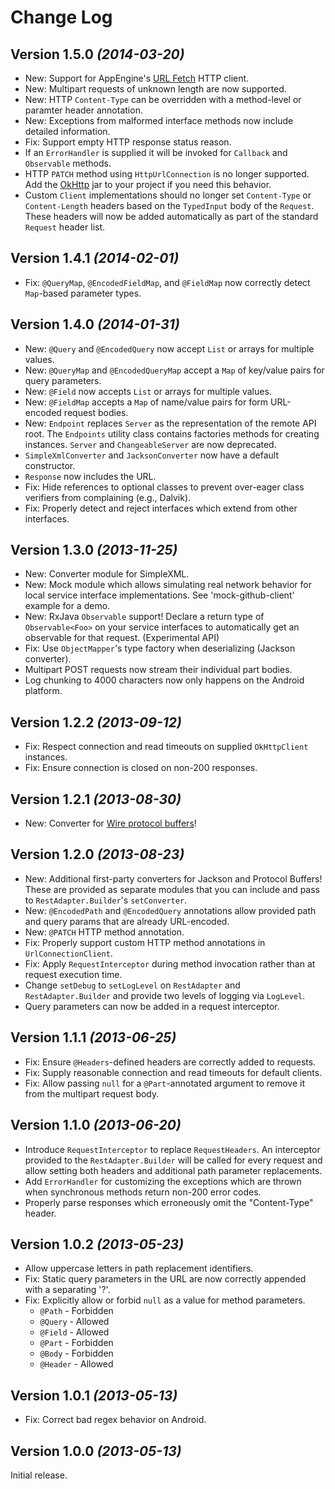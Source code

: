 Change Log
==========

Version 1.5.0 *(2014-03-20)*
----------------------------

 * New: Support for AppEngine's [URL Fetch](https://developers.google.com/appengine/docs/java/urlfetch/)
   HTTP client.
 * New: Multipart requests of unknown length are now supported.
 * New: HTTP `Content-Type` can be overridden with a method-level or paramter header annotation.
 * New: Exceptions from malformed interface methods now include detailed information.
 * Fix: Support empty HTTP response status reason.
 * If an `ErrorHandler` is supplied it will be invoked for `Callback` and `Observable` methods.
 * HTTP `PATCH` method using `HttpUrlConnection` is no longer supported. Add the
   [OkHttp](http://square.github.io/okhttp) jar to your project if you need this behavior.
 * Custom `Client` implementations should no longer set `Content-Type` or `Content-Length` headers
   based on the `TypedInput` body of the `Request`. These headers will now be added automatically
   as part of the standard `Request` header list.


Version 1.4.1 *(2014-02-01)*
----------------------------

 * Fix: `@QueryMap`, `@EncodedFieldMap`, and `@FieldMap` now correctly detect `Map`-based parameter
   types.


Version 1.4.0 *(2014-01-31)*
----------------------------

 * New: `@Query` and `@EncodedQuery` now accept `List` or arrays for multiple values.
 * New: `@QueryMap` and `@EncodedQueryMap` accept a `Map` of key/value pairs for query parameters.
 * New: `@Field` now accepts `List` or arrays for multiple values.
 * New: `@FieldMap` accepts a `Map` of name/value pairs for form URL-encoded request bodies.
 * New: `Endpoint` replaces `Server` as the representation of the remote API root. The `Endpoints`
   utility class contains factories methods for creating instances. `Server` and `ChangeableServer`
   are now deprecated.
 * `SimpleXmlConverter` and `JacksonConverter` now have a default constructor.
 * `Response` now includes the URL.
 * Fix: Hide references to optional classes to prevent over-eager class verifiers from
   complaining (e.g., Dalvik).
 * Fix: Properly detect and reject interfaces which extend from other interfaces.


Version 1.3.0 *(2013-11-25)*
----------------------------

 * New: Converter module for SimpleXML.
 * New: Mock module which allows simulating real network behavior for local service interface
   implementations. See 'mock-github-client' example for a demo.
 * New: RxJava `Observable` support! Declare a return type of `Observable<Foo>` on your service
   interfaces to automatically get an observable for that request. (Experimental API)
 * Fix: Use `ObjectMapper`'s type factory when deserializing (Jackson converter).
 * Multipart POST requests now stream their individual part bodies.
 * Log chunking to 4000 characters now only happens on the Android platform.


Version 1.2.2 *(2013-09-12)*
----------------------------

 * Fix: Respect connection and read timeouts on supplied `OkHttpClient` instances.
 * Fix: Ensure connection is closed on non-200 responses.


Version 1.2.1 *(2013-08-30)*
----------------------------

 * New: Converter for [Wire protocol buffers](http://github.com/square/wire)!


Version 1.2.0 *(2013-08-23)*
----------------------------

 * New: Additional first-party converters for Jackson and Protocol Buffers! These are provided
   as separate modules that you can include and pass to `RestAdapter.Builder`'s `setConverter`.
 * New: `@EncodedPath` and `@EncodedQuery` annotations allow provided path and query params that
   are already URL-encoded.
 * New: `@PATCH` HTTP method annotation.
 * Fix: Properly support custom HTTP method annotations in `UrlConnectionClient`.
 * Fix: Apply `RequestInterceptor` during method invocation rather than at request execution time.
 * Change `setDebug` to `setLogLevel` on `RestAdapter` and `RestAdapter.Builder` and provide
   two levels of logging via `LogLevel`.
 * Query parameters can now be added in a request interceptor.


Version 1.1.1 *(2013-06-25)*
----------------------------

 * Fix: Ensure `@Headers`-defined headers are correctly added to requests.
 * Fix: Supply reasonable connection and read timeouts for default clients.
 * Fix: Allow passing `null` for a `@Part`-annotated argument to remove it from the multipart
   request body.


Version 1.1.0 *(2013-06-20)*
----------------------------

 * Introduce `RequestInterceptor` to replace `RequestHeaders`. An interceptor provided to the
   `RestAdapter.Builder` will be called for every request and allow setting both headers and
   additional path parameter replacements.
 * Add `ErrorHandler` for customizing the exceptions which are thrown when synchronous methods
   return non-200 error codes.
 * Properly parse responses which erroneously omit the "Content-Type" header.


Version 1.0.2 *(2013-05-23)*
----------------------------

 * Allow uppercase letters in path replacement identifiers.
 * Fix: Static query parameters in the URL are now correctly appended with a separating '?'.
 * Fix: Explicitly allow or forbid `null` as a value for method parameters.
   * `@Path` - Forbidden
   * `@Query` - Allowed
   * `@Field` - Allowed
   * `@Part` - Forbidden
   * `@Body` - Forbidden
   * `@Header` - Allowed


Version 1.0.1 *(2013-05-13)*
----------------------------

 * Fix: Correct bad regex behavior on Android.


Version 1.0.0 *(2013-05-13)*
----------------------------

Initial release.
